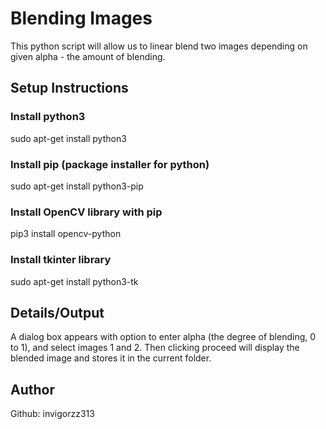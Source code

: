 # Blending Images
This python script will allow us to linear blend two images depending on given alpha - the amount of blending.

## Setup Instructions
### Install python3
sudo apt-get install python3
### Install pip (package installer for python)
sudo apt-get install python3-pip
### Install OpenCV library with pip
pip3 install opencv-python
### Install tkinter library
sudo apt-get install python3-tk

## Details/Output
A dialog box appears with option to enter alpha (the degree of blending, 0 to 1), and select images 1 and 2. Then clicking proceed will display the blended image and stores it in the current folder.

## Author
Github: invigorzz313